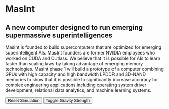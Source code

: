 <div class="infobox">
    <h1>MasInt</h1>
    <h2>A new computer designed to run emerging supermassive superintelligences</h2>
    <p>MasInt is founded to build supercomputers that are optimized for emerging superintelligent AIs. MasInt founders are former NVIDIA employees who worked on CUDA and Cutlass. We believe that it is possible for AIs to learn faster than scaling laws by taking advantage of emerging memory technologies. MasInt phase 1 will build a prototype of a computer combining GPUs with high capacity and high bandwidth LPDDR and 3D-NAND memories to show that it is possible to significantly increase accuracy for complex engineering applications including operating system driver development, relational data analytics, and machine learning systems.</p>
</div>

<canvas id="canvas"></canvas>

<div class="controls">
    <button id="resetBtn">Reset Simulation</button>
    <button id="toggleGravityBtn">Toggle Gravity Strength</button>
</div>

<script>
    const canvas = document.getElementById('canvas');
    const ctx = canvas.getContext('2d');
    const resetBtn = document.getElementById('resetBtn');
    const toggleGravityBtn = document.getElementById('toggleGravityBtn');

    // Set canvas dimensions
    canvas.width = window.innerWidth * 0.5;
    canvas.height = window.innerHeight * 0.7;

    // Simulation parameters
    let blackHoleRadius = 30;
    let planetRadius = 10;
    let gravitationalConstant = 2.0;
    let timeSpeed = 1;
    let gravitySetting = "normal"; // normal, strong, extreme

    // Planet properties
    let planet = {
        x: canvas.width * 0.55,
        y: canvas.height * 0.9,
        vx: -0.2,
        vy: -1.0,
        trail: [],
        maxTrailLength: 150,
        captured: false,
        distortionLevel: 0
    };

    // Black hole position (center of canvas)
    const blackHoleX = canvas.width / 2;
    const blackHoleY = canvas.height / 2;

    // Accretion disk properties
    const accretionDiskInnerRadius = blackHoleRadius * 1.5;
    const accretionDiskOuterRadius = blackHoleRadius * 6;
    const accretionDiskParticles = [];
    const numParticles = 500;

    // Initialize accretion disk particles
    for (let i = 0; i < numParticles; i++) {
        const angle = Math.random() * Math.PI * 2;
        const distance = accretionDiskInnerRadius + Math.random() * (accretionDiskOuterRadius - accretionDiskInnerRadius);

        accretionDiskParticles.push({
            x: blackHoleX + Math.cos(angle) * distance,
            y: blackHoleY + Math.sin(angle) * distance,
            angle: angle,
            distance: distance,
            speed: 0.01 + (0.05 / distance),
            hue: 30 + Math.random() * 30 // Yellowish to orange color
        });
    }

    // Animation loop
    function animate() {
        // Clear canvas
        ctx.fillStyle = 'rgba(0, 0, 0, 0.1)';
        ctx.fillRect(0, 0, canvas.width, canvas.height);

        // Draw stars
        drawStars();

        // Update accretion disk
        updateAccretionDisk();

        // Draw black hole
        drawBlackHole();

        // Update and draw planet
        if (!planet.captured) {
            updatePlanet();
        }
        drawPlanet();

        // Request next frame
        requestAnimationFrame(animate);
    }

    function drawStars() {
        // Draw a few stars randomly
        if (Math.random() > 0.9) {
            const x = Math.random() * canvas.width;
            const y = Math.random() * canvas.height;
            const size = Math.random() * 1.5;

            ctx.fillStyle = 'rgba(255, 255, 255, 0.8)';
            ctx.beginPath();
            ctx.arc(x, y, size, 0, Math.PI * 2);
            ctx.fill();
        }
    }

    function updateAccretionDisk() {
        // Draw accretion disk particles
        accretionDiskParticles.forEach(particle => {
            // Update particle position (orbital motion)
            particle.angle += particle.speed;
            particle.x = blackHoleX + Math.cos(particle.angle) * particle.distance;
            particle.y = blackHoleY + Math.sin(particle.angle) * particle.distance;

            // Draw particle
            const brightness = 0.7 + Math.random() * 0.3;
            ctx.fillStyle = `hsla(${particle.hue}, 100%, ${50 + 30 * brightness}%, ${brightness})`;

            ctx.beginPath();
            ctx.arc(particle.x, particle.y, 1 + Math.random(), 0, Math.PI * 2);
            ctx.fill();
        });
    }

    function drawBlackHole() {
        // Draw event horizon (black circle)
        ctx.fillStyle = 'black';
        ctx.beginPath();
        ctx.arc(blackHoleX, blackHoleY, blackHoleRadius, 0, Math.PI * 2);
        ctx.fill();

        // Draw gravitational lensing effect
        const gradient = ctx.createRadialGradient(
            blackHoleX, blackHoleY, blackHoleRadius,
            blackHoleX, blackHoleY, blackHoleRadius * 3
        );
        gradient.addColorStop(0, 'rgba(0, 0, 0, 0.8)');
        gradient.addColorStop(1, 'rgba(0, 0, 0, 0)');

        ctx.fillStyle = gradient;
        ctx.beginPath();
        ctx.arc(blackHoleX, blackHoleY, blackHoleRadius * 3, 0, Math.PI * 2);
        ctx.fill();
    }

    function updatePlanet() {
        // Calculate distance to black hole
        const dx = blackHoleX - planet.x;
        const dy = blackHoleY - planet.y;
        const distance = Math.sqrt(dx * dx + dy * dy);

        // Gravitational force (F = G * m1 * m2 / r^2)
        // We're simplifying by assuming masses are 1
        let force = gravitationalConstant / (distance * distance);

        // Apply gravitational settings
        if (gravitySetting === "strong") {
            force *= 1.5;
        } else if (gravitySetting === "extreme") {
            force *= 3;
        }

        // Calculate acceleration components
        const ax = dx / distance * force;
        const ay = dy / distance * force;

        // Update velocity
        planet.vx += ax;
        planet.vy += ay;

        // Time dilation effect - slow down near the black hole
        const timeDilation = 1 - Math.min(0.9, blackHoleRadius / distance);

        // Update position with time dilation
        planet.x += planet.vx * timeDilation * timeSpeed;
        planet.y += planet.vy * timeDilation * timeSpeed;

        // Add current position to trail
        planet.trail.push({x: planet.x, y: planet.y});

        // Limit trail length
        if (planet.trail.length > planet.maxTrailLength) {
            planet.trail.shift();
        }

        // Calculate visual distortion based on proximity
        planet.distortionLevel = Math.min(1, (blackHoleRadius * 3) / distance);

        // Check if planet has been captured (crossed event horizon)
        if (distance < blackHoleRadius) {
            planet.captured = true;
        }
    }

    function drawPlanet() {

        // Skip drawing the planet if it's been captured
        if (planet.captured) return;

        // Draw trail
        if (planet.trail.length > 1) {
            ctx.beginPath();
            ctx.moveTo(planet.trail[0].x, planet.trail[0].y);

            for (let i = 1; i < planet.trail.length; i++) {
                ctx.lineTo(planet.trail[i].x, planet.trail[i].y);
            }

            ctx.strokeStyle = 'rgba(100, 200, 255, 0.5)';
            ctx.lineWidth = 2;
            ctx.stroke();
        }

        // Apply visual distortion to planet
        const stretchFactor = 1 + planet.distortionLevel * 2;

        // Calculate direction to black hole for stretching effect
        const dx = blackHoleX - planet.x;
        const dy = blackHoleY - planet.y;
        const angle = Math.atan2(dy, dx);

        // Draw distorted planet
        ctx.save();
        ctx.translate(planet.x, planet.y);
        ctx.rotate(angle);
        ctx.scale(stretchFactor, 1 / stretchFactor);

        // Planet gradient
        const planetGradient = ctx.createRadialGradient(0, 0, 0, 0, 0, planetRadius);
        planetGradient.addColorStop(0, '#80ff80');
        planetGradient.addColorStop(0.5, '#40cc40');
        planetGradient.addColorStop(1, '#208020');

        ctx.fillStyle = planetGradient;
        ctx.beginPath();
        ctx.arc(0, 0, planetRadius, 0, Math.PI * 2);
        ctx.fill();

        ctx.restore();
    }

    // Reset simulation
    function resetSimulation() {
        planet = {
            x: canvas.width * 0.55,
            y: canvas.height * 0.9,
            vx: -0.2,
            vy: -1.0,
            trail: [],
            maxTrailLength: 150,
            captured: false,
            distortionLevel: 0
        };
    }

    // Toggle gravity strength
    function toggleGravity() {
        if (gravitySetting === "normal") {
            gravitySetting = "strong";
            toggleGravityBtn.textContent = "Gravity: Strong";
        } else if (gravitySetting === "strong") {
            gravitySetting = "extreme";
            toggleGravityBtn.textContent = "Gravity: Extreme";
        } else {
            gravitySetting = "normal";
            toggleGravityBtn.textContent = "Gravity: Normal";
        }
    }

    // Event listeners
    resetBtn.addEventListener('click', resetSimulation);
    toggleGravityBtn.addEventListener('click', toggleGravity);

    // Handle window resize
    window.addEventListener('resize', () => {
        canvas.width = window.innerWidth * 0.5;
        canvas.height = window.innerHeight * 0.7;
        resetSimulation();
    });

    // Start animation
    animate();
</script>
